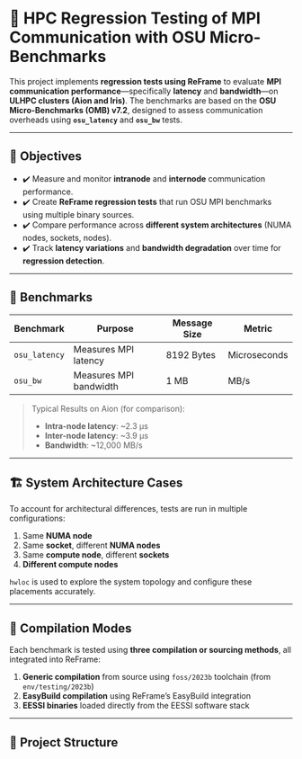 # 🔬 HPC Regression Testing of MPI Communication with OSU Micro-Benchmarks

This project implements **regression tests using ReFrame** to evaluate **MPI communication performance**—specifically **latency** and **bandwidth**—on **ULHPC clusters (Aion and Iris)**. The benchmarks are based on the **OSU Micro-Benchmarks (OMB) v7.2**, designed to assess communication overheads using **`osu_latency`** and **`osu_bw`** tests.

---

## 📌 Objectives

- ✔️ Measure and monitor **intranode** and **internode** communication performance.
- ✔️ Create **ReFrame regression tests** that run OSU MPI benchmarks using multiple binary sources.
- ✔️ Compare performance across **different system architectures** (NUMA nodes, sockets, nodes).
- ✔️ Track **latency variations** and **bandwidth degradation** over time for **regression detection**.

---

## 🧪 Benchmarks

| Benchmark     | Purpose             | Message Size | Metric       |
|---------------|---------------------|--------------|--------------|
| `osu_latency` | Measures MPI latency | 8192 Bytes   | Microseconds |
| `osu_bw`      | Measures MPI bandwidth | 1 MB        | MB/s         |

> Typical Results on Aion (for comparison):
> - **Intra-node latency**: ~2.3 µs
> - **Inter-node latency**: ~3.9 µs
> - **Bandwidth**: ~12,000 MB/s

---

## 🏗️ System Architecture Cases

To account for architectural differences, tests are run in multiple configurations:

1. Same **NUMA node**
2. Same **socket**, different **NUMA nodes**
3. Same **compute node**, different **sockets**
4. **Different compute nodes**

`hwloc` is used to explore the system topology and configure these placements accurately.

---

## 🔧 Compilation Modes

Each benchmark is tested using **three compilation or sourcing methods**, all integrated into ReFrame:

1. **Generic compilation** from source using `foss/2023b` toolchain (from `env/testing/2023b`)
2. **EasyBuild compilation** using ReFrame’s EasyBuild integration
3. **EESSI binaries** loaded directly from the EESSI software stack


---

## 📂 Project Structure

